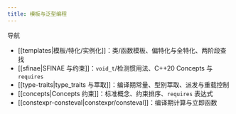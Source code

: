 ```yaml
---
title: 模板与泛型编程
---
```


导航
- [[templates|模板/特化/实例化]]：类/函数模板、偏特化与全特化、两阶段查找
- [[sfinae|SFINAE 与约束]]：`void_t`/检测惯用法、C++20 Concepts 与 `requires`
- [[type-traits|type_traits 与萃取]]：编译期常量、型别萃取、派发与重载控制
- [[concepts|Concepts 约束]]：标准概念、约束排序、`requires` 表达式
- [[constexpr-consteval|constexpr/consteval]]：编译期计算与立即函数
